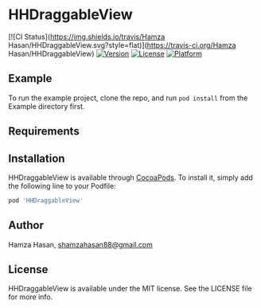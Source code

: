 # HHDraggableView

[![CI Status](https://img.shields.io/travis/Hamza Hasan/HHDraggableView.svg?style=flat)](https://travis-ci.org/Hamza Hasan/HHDraggableView)
[![Version](https://img.shields.io/cocoapods/v/HHDraggableView.svg?style=flat)](https://cocoapods.org/pods/HHDraggableView)
[![License](https://img.shields.io/cocoapods/l/HHDraggableView.svg?style=flat)](https://cocoapods.org/pods/HHDraggableView)
[![Platform](https://img.shields.io/cocoapods/p/HHDraggableView.svg?style=flat)](https://cocoapods.org/pods/HHDraggableView)

## Example

To run the example project, clone the repo, and run `pod install` from the Example directory first.

## Requirements

## Installation

HHDraggableView is available through [CocoaPods](https://cocoapods.org). To install
it, simply add the following line to your Podfile:

```ruby
pod 'HHDraggableView'
```

## Author

Hamza Hasan, shamzahasan88@gmail.com

## License

HHDraggableView is available under the MIT license. See the LICENSE file for more info.
